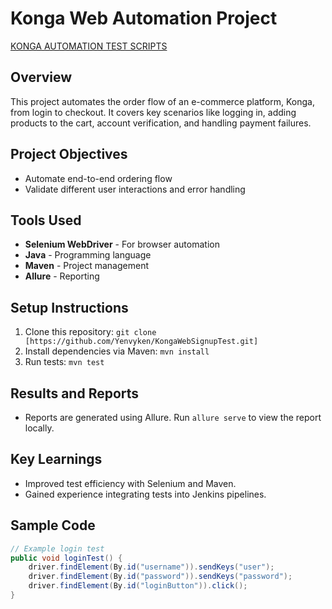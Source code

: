 # Konga Web Automation Project
[KONGA AUTOMATION TEST SCRIPTS](https://docs.google.com/document/d/1sZe6CUxUZKy6gVXdT6cspGwQjpxQV3lwNjhDvwFZGQw/edit?tab=t.0)

## Overview
This project automates the order flow of an e-commerce platform, Konga, from login to checkout. It covers key scenarios like logging in, adding products to the cart, account verification, and handling payment failures.

## Project Objectives
- Automate end-to-end ordering flow
- Validate different user interactions and error handling

## Tools Used
- **Selenium WebDriver** - For browser automation
- **Java** - Programming language
- **Maven** - Project management
- **Allure** - Reporting
  

## Setup Instructions
1. Clone this repository: `git clone [https://github.com/Yenvyken/KongaWebSignupTest.git]`
2. Install dependencies via Maven: `mvn install`
3. Run tests: `mvn test`

## Results and Reports
- Reports are generated using Allure. Run `allure serve` to view the report locally.

## Key Learnings
- Improved test efficiency with Selenium and Maven.
- Gained experience integrating tests into Jenkins pipelines.


## Sample Code
```java
// Example login test
public void loginTest() {
    driver.findElement(By.id("username")).sendKeys("user");
    driver.findElement(By.id("password")).sendKeys("password");
    driver.findElement(By.id("loginButton")).click();
}

